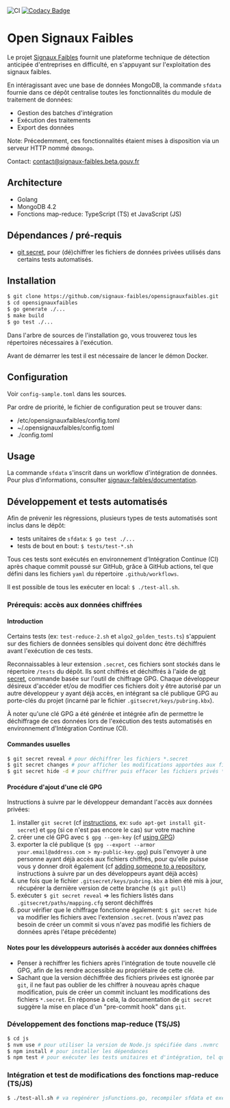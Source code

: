 ![CI](https://github.com/signaux-faibles/opensignauxfaibles/workflows/CI/badge.svg) [![Codacy Badge](https://app.codacy.com/project/badge/Grade/47a9094cf7bd4f7387a10151b90ed609)](https://www.codacy.com/gh/signaux-faibles/opensignauxfaibles/dashboard?utm_source=github.com&utm_medium=referral&utm_content=signaux-faibles/opensignauxfaibles&utm_campaign=Badge_Grade)

# Open Signaux Faibles

Le projet [Signaux Faibles](https://beta.gouv.fr/startups/signaux-faibles.html) fournit une plateforme technique de détection anticipée d'entreprises en difficulté, en s'appuyant sur l'exploitation des signaux faibles.

En intéragissant avec une base de données MongoDB, la commande `sfdata` fournie dans ce dépôt centralise toutes les fonctionnalités du module de traitement de données:

- Gestion des batches d'intégration
- Exécution des traitements
- Export des données

Note: Précedemment, ces fonctionnalités étaient mises à disposition via un serveur HTTP nommé `dbmongo`.

Contact: [contact@signaux-faibles.beta.gouv.fr](mailto:contact@signaux-faibles.beta.gouv.fr)

## Architecture

- Golang
- MongoDB 4.2
- Fonctions map-reduce: TypeScript (TS) et JavaScript (JS)

## Dépendances / pré-requis

- [git secret](https://git-secret.io/), pour (dé)chiffrer les fichiers de 
  données privées utilisés dans certains tests automatisés.

## Installation

```bash
$ git clone https://github.com/signaux-faibles/opensignauxfaibles.git
$ cd opensignauxfaibles
$ go generate ./...
$ make build
$ go test ./...
```

Dans l'arbre de sources de l'installation go, vous trouverez tous les répertoires nécessaires à l'exécution.

Avant de démarrer les test il est nécessaire de lancer le démon Docker.

## Configuration

Voir `config-sample.toml` dans les sources.

Par ordre de priorité, le fichier de configuration peut se trouver dans:

- /etc/opensignauxfaibles/config.toml
- ~/.opensignauxfaibles/config.toml
- ./config.toml

## Usage

La commande `sfdata` s'inscrit dans un workflow d'intégration de données. Pour plus d'informations, consulter [signaux-faibles/documentation](https://github.com/signaux-faibles/documentation/blob/master/processus-traitement-donnees.md#workflow-classique).

## Développement et tests automatisés

Afin de prévenir les régressions, plusieurs types de tests automatisés sont inclus dans le dépôt:

- tests unitaires de `sfdata`: `$ go test ./...`
- tests de bout en bout: `$ tests/test-*.sh`

Tous ces tests sont exécutés en environnement d'Intégration Continue (CI) après chaque commit poussé sur GitHub, grâce à GitHub actions, tel que défini dans les fichiers `yaml` du répertoire `.github/workflows`.

Il est possible de tous les exécuter en local: `$ ./test-all.sh`.

### Prérequis: accès aux données chiffrées

#### Introduction

Certains tests (ex: `test-reduce-2.sh` et `algo2_golden_tests.ts`) s'appuient sur des fichiers de données sensibles qui doivent donc être déchiffrés avant l'exécution de ces tests.

Reconnaissables à leur extension `.secret`, ces fichiers sont stockés dans le répertoire `/tests` du dépôt. Ils sont chiffrés et déchiffrés à l'aide de [git secret](https://git-secret.io/), commande basée sur l'outil de chiffrage GPG. Chaque développeur désireux d'accéder et/ou de modifier ces fichiers doit y être autorisé par un autre développeur y ayant déjà accès, en intégrant sa clé publique GPG au porte-clés du projet (incarné par le fichier `.gitsecret/keys/pubring.kbx`).

À noter qu'une clé GPG a été générée et intégrée afin de permettre le déchiffrage de ces données lors de l'exécution des tests automatisés en environnement d'Intégration Continue (CI).

#### Commandes usuelles

```sh
$ git secret reveal # pour déchiffrer les fichiers *.secret
$ git secret changes # pour afficher les modifications apportées aux fichiers privées *en clair*
$ git secret hide -d # pour chiffrer puis effacer les fichiers privés *en clair* qui ont été modifiés
```

#### Procédure d'ajout d'une clé GPG

Instructions à suivre par le développeur demandant l'accès aux données privées:

1. installer `git secret` (cf [instructions](https://git-secret.io/installation), ex: `sudo apt-get install git-secret`) et `gpg` (si ce n'est pas encore le cas) sur votre machine
2. créer une clé GPG avec `$ gpg --gen-key` (cf [using GPG](https://git-secret.io/#using-gpg))
3. exporter la clé publique (`$ gpg --export --armor your.email@address.com > my-public-key.gpg`) puis l'envoyer à une personne ayant déjà accès aux fichiers chiffrés, pour qu'elle puisse vous y donner droit également (cf [adding someone to a repository](https://git-secret.io/#usage-adding-someone-to-a-repository-using-git-secret), instructions à suivre par un des développeurs ayant déjà accès)
4. une fois que le fichier `.gitsecret/keys/pubring.kbx` a bien été mis à jour, récupérer la dernière version de cette branche (`$ git pull`)
5. exécuter `$ git secret reveal` => les fichiers listés dans `.gitsecret/paths/mapping.cfg` seront déchiffrés
6. pour vérifier que le chiffrage fonctionne également: `$ git secret hide` va modifier les fichiers avec l'extension `.secret`. (vous n'avez pas besoin de créer un commit si vous n'avez pas modifié les fichiers de données après l'étape précédente)

#### Notes pour les développeurs autorisés à accéder aux données chiffrées

- Penser à rechiffrer les fichiers après l'intégration de toute nouvelle clé GPG, afin de les rendre accessible au propriétaire de cette clé.
- Sachant que la version déchiffrée des fichiers privées est ignorée par `git`, il ne faut pas oublier de les chiffrer à nouveau après chaque modification, puis de créer un commit incluant les modifications des fichiers `*.secret`. En réponse à cela, la documentation de `git secret` suggère la mise en place d'un "pre-commit hook" dans `git`.

### Développement des fonctions map-reduce (TS/JS)

```sh
$ cd js
$ nvm use # pour utiliser la version de Node.js spécifiée dans .nvmrc
$ npm install # pour installer les dépendances
$ npm test # pour exécuter les tests unitaires et d'intégration, tel que décrit dans package.json
```

### Intégration et test de modifications des fonctions map-reduce (TS/JS)

```sh
$ ./test-all.sh # va regénérer jsFunctions.go, recompiler sfdata et exécuter tous les tests
```
